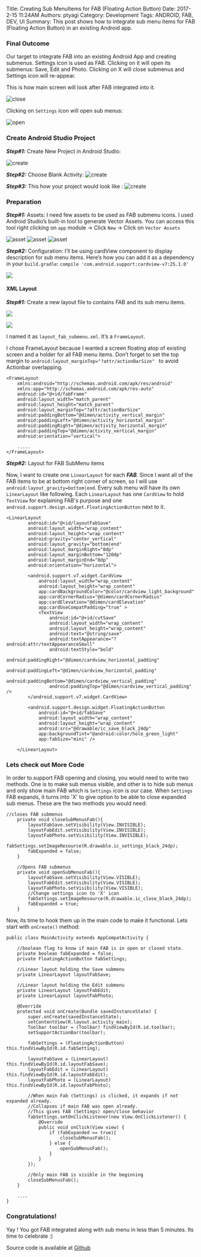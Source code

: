 Title: Creating Sub MenuItems for FAB (Floating Action Button)
Date: 2017-2-15 11:24AM
Authors: ptyagi
Category: Development
Tags: ANDROID, FAB, DEV, UI
Summary: This post shows how to integrate sub menu items for FAB (Floating Action Button) in an existing Android app.


### Final Outcome ###
Our target to integrate FAB into an existing Android App and creating submenus. Settings icon is used as FAB. Clicking on it will open its submenus: Save, Edit and Photo. Clicking on X will close submenus and Settings icon will re-appear.

This is how main screen will look after FAB integrated into it.

![close](./images/device-settings-close.png)


Clicking on `Settings` icon will open sub menus:

![open](./images/device-settings-open.png)

### Create Android Studio Project ###
***Step#1:*** Create New Project in Android Studio:

![create](./images/create_project-1.png)

***Step#2:*** Choose Blank Activity:
![create](./images/create_project-2.png)

***Step#3:*** This how your project would look like :
![create](./images/create_project-3.png)


### Preparation ###
***Step#1:***  Assets:
I need few assets to be used as FAB submenu icons.
I used Android Studio’s built-in tool to generate Vector Assets.
You can access this tool right clicking on `app` module → Click `New` → Click on `Vector Assets`

![asset](./images/create-vector-asset-1.png)
![asset](./images/create-vector-asset-2.png)
![asset](./images/create-vector-asset-3.png)


***Step#2:***  Configuration:
I’ll be using cardView component to display description for sub menu items.
Here’s how you can add it as a dependency in your `build.gradle`:
`compile 'com.android.support:cardview-v7:25.1.0'`

![](./images/cardview-dep-gradle.png)

#### XML Layout ###
***Step#1:*** Create a new layout file to contains FAB and its sub menu items.

![](./images/create-submenu-layout-1.png)

![](./images/create-submenu-layout-2.png)

I named it as `layout_fab_submenu.xml`. It’s a `FrameLayout`.

I chose FrameLayout because I wanted a screen floating atop of existing screen and
a holder for all FAB menu items. Don’t forget to set the top margin to `android:layout_marginTop="?attr/actionBarSize"
` to avoid Actionbar overlapping.

```
<FrameLayout
    xmlns:android="http://schemas.android.com/apk/res/android"
    xmlns:app="http://schemas.android.com/apk/res-auto"
    android:id="@+id/fabFrame"
    android:layout_width="match_parent"
    android:layout_height="match_parent"
    android:layout_marginTop="?attr/actionBarSize"
    android:paddingBottom="@dimen/activity_vertical_margin"
    android:paddingLeft="@dimen/activity_horizontal_margin"
    android:paddingRight="@dimen/activity_horizontal_margin"
    android:paddingTop="@dimen/activity_vertical_margin"
    android:orientation="vertical">

    .....
</FrameLayout>
```

***Step#2:*** Layout for FAB SubMenu items

Now, I want to create one `LinearLayout` for each ***FAB***. Since I want all of the FAB items
to be at bottom right corner of screen, so I will use `android:layout_gravity=bottom|end`.
Every sub menu will have its own `LinearLayout` like following. Each `LinearLayout` has one `CardView`
to hold `TextView` for explaining FAB's purpose and one `android.support.design.widget.FloatingActionButton` next to it.

```
<LinearLayout
        android:id="@+id/layoutFabSave"
        android:layout_width="wrap_content"
        android:layout_height="wrap_content"
        android:gravity="center_vertical"
        android:layout_gravity="bottom|end"
        android:layout_marginRight="8dp"
        android:layout_marginBottom="120dp"
        android:layout_marginEnd="8dp"
        android:orientation="horizontal">

        <android.support.v7.widget.CardView
            android:layout_width="wrap_content"
            android:layout_height="wrap_content"
            app:cardBackgroundColor="@color/cardview_light_background"
            app:cardCornerRadius="@dimen/cardCornerRadius"
            app:cardElevation="@dimen/cardElevation"
            app:cardUseCompatPadding="true" >
            <TextView
                android:id="@+id/cvtSave"
                android:layout_width="wrap_content"
                android:layout_height="wrap_content"
                android:text="@string/save"
                android:textAppearance="?android:attr/textAppearanceSmall"
                android:textStyle="bold"
                android:paddingRight="@dimen/cardview_horizontal_padding"
                android:paddingLeft="@dimen/cardview_horizontal_padding"
                android:paddingBottom="@dimen/cardview_vertical_padding"
                android:paddingTop="@dimen/cardview_vertical_padding" />
        </android.support.v7.widget.CardView>

        <android.support.design.widget.FloatingActionButton
            android:id="@+id/fabSave"
            android:layout_width="wrap_content"
            android:layout_height="wrap_content"
            android:src="@drawable/ic_save_black_24dp"
            app:backgroundTint="@android:color/holo_green_light"
            app:fabSize="mini" />

    </LinearLayout>
```


### Lets check out More Code ###

In order to support FAB opening and closing, you would need to write two methods. One is to make sub menus
visible, and other is to hide sub menus and only show main FAB which is `Settings` icon is our case.
When `Settings` FAB expands, it turns into 'X' to give option to be able to close expanded sub menus.
These are the two methods you would need:
```
//closes FAB submenus
    private void closeSubMenusFab(){
        layoutFabSave.setVisibility(View.INVISIBLE);
        layoutFabEdit.setVisibility(View.INVISIBLE);
        layoutFabPhoto.setVisibility(View.INVISIBLE);
        fabSettings.setImageResource(R.drawable.ic_settings_black_24dp);
        fabExpanded = false;
    }

    //Opens FAB submenus
    private void openSubMenusFab(){
        layoutFabSave.setVisibility(View.VISIBLE);
        layoutFabEdit.setVisibility(View.VISIBLE);
        layoutFabPhoto.setVisibility(View.VISIBLE);
        //Change settings icon to 'X' icon
        fabSettings.setImageResource(R.drawable.ic_close_black_24dp);
        fabExpanded = true;
    }
```

Now, its time to hook them up in the main code to make it functional. Lets start with `onCreate()` method:

```
public class MainActivity extends AppCompatActivity {

    //boolean flag to know if main FAB is in open or closed state.
    private boolean fabExpanded = false;
    private FloatingActionButton fabSettings;

    //Linear layout holding the Save submenu
    private LinearLayout layoutFabSave;

    //Linear layout holding the Edit submenu
    private LinearLayout layoutFabEdit;
    private LinearLayout layoutFabPhoto;

    @Override
    protected void onCreate(Bundle savedInstanceState) {
        super.onCreate(savedInstanceState);
        setContentView(R.layout.activity_main);
        Toolbar toolbar = (Toolbar) findViewById(R.id.toolbar);
        setSupportActionBar(toolbar);

        fabSettings = (FloatingActionButton) this.findViewById(R.id.fabSetting);

        layoutFabSave = (LinearLayout) this.findViewById(R.id.layoutFabSave);
        layoutFabEdit = (LinearLayout) this.findViewById(R.id.layoutFabEdit);
        layoutFabPhoto = (LinearLayout) this.findViewById(R.id.layoutFabPhoto);

        //When main Fab (Settings) is clicked, it expands if not expanded already.
        //Collapses if main FAB was open already.
        //This gives FAB (Settings) open/close behavior
        fabSettings.setOnClickListener(new View.OnClickListener() {
            @Override
            public void onClick(View view) {
                if (fabExpanded == true){
                    closeSubMenusFab();
                } else {
                    openSubMenusFab();
                }
            }
        });

        //Only main FAB is visible in the beginning
        closeSubMenusFab();
    }

    ....
}
```


### Congratulations! ###
Yay ! You got FAB integrated along with sub menu in less than 5 minutes. Its time to celebrate :)

Source code is available at <a href="https://github.com/ptyagicodecamp/fab-submenu">Github </a>
